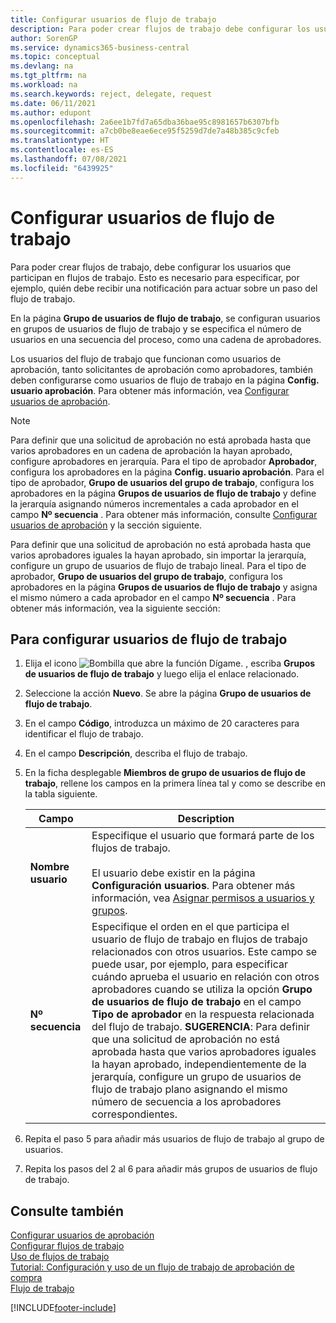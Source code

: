 ```yaml
---
title: Configurar usuarios de flujo de trabajo
description: Para poder crear flujos de trabajo debe configurar los usuarios que participan en ellos en la página Grupo de usuarios de flujo de trabajo.
author: SorenGP
ms.service: dynamics365-business-central
ms.topic: conceptual
ms.devlang: na
ms.tgt_pltfrm: na
ms.workload: na
ms.search.keywords: reject, delegate, request
ms.date: 06/11/2021
ms.author: edupont
ms.openlocfilehash: 2a6ee1b7fd7a65dba36bae95c8981657b6307bfb
ms.sourcegitcommit: a7cb0be8eae6ece95f5259d7de7a48b385c9cfeb
ms.translationtype: HT
ms.contentlocale: es-ES
ms.lasthandoff: 07/08/2021
ms.locfileid: "6439925"
---
```

# <a name="set-up-workflow-users"></a>Configurar usuarios de flujo de trabajo

Para poder crear flujos de trabajo, debe configurar los usuarios que participan en flujos de trabajo. Esto es necesario para especificar, por ejemplo, quién debe recibir una notificación para actuar sobre un paso del flujo de trabajo.  

En la página **Grupo de usuarios de flujo de trabajo**, se configuran usuarios en grupos de usuarios de flujo de trabajo y se especifica el número de usuarios en una secuencia del proceso, como una cadena de aprobadores.  

Los usuarios del flujo de trabajo que funcionan como usuarios de aprobación, tanto solicitantes de aprobación como aprobadores, también deben configurarse como usuarios de flujo de trabajo en la página **Config. usuario aprobación**. Para obtener más información, vea [Configurar usuarios de aprobación](across-how-to-set-up-approval-users.md).  

> [!NOTE]  
> Para definir que una solicitud de aprobación no está aprobada hasta que varios aprobadores en un cadena de aprobación la hayan aprobado, configure aprobadores en jerarquía. Para el tipo de aprobador **Aprobador**, configura los aprobadores en la página **Config. usuario aprobación**. Para el tipo de aprobador, **Grupo de usuarios del grupo de trabajo**, configura los aprobadores en la página **Grupos de usuarios de flujo de trabajo** y define la jerarquía asignando números incrementales a cada aprobador en el campo **Nº secuencia** . Para obtener más información, consulte [Configurar usuarios de aprobación](across-how-to-set-up-approval-users.md) y la sección siguiente.  
>
> Para definir que una solicitud de aprobación no está aprobada hasta que varios aprobadores iguales la hayan aprobado, sin importar la jerarquía, configure un grupo de usuarios de flujo de trabajo lineal. Para el tipo de aprobador, **Grupo de usuarios del grupo de trabajo**, configura los aprobadores en la página **Grupos de usuarios de flujo de trabajo** y asigna el mismo número a cada aprobador en el campo **Nº secuencia** . Para obtener más información, vea la siguiente sección:  

## <a name="to-set-up-a-workflow-user"></a>Para configurar usuarios de flujo de trabajo

1. Elija el icono ![Bombilla que abre la función Dígame.](media/ui-search/search_small.png "Dígame qué desea hacer") , escriba **Grupos de usuarios de flujo de trabajo** y luego elija el enlace relacionado.  
2. Seleccione la acción **Nuevo**. Se abre la página **Grupo de usuarios de flujo de trabajo**.  
3. En el campo **Código**, introduzca un máximo de 20 caracteres para identificar el flujo de trabajo.  
4. En el campo **Descripción**, describa el flujo de trabajo.  
5. En la ficha desplegable **Miembros de grupo de usuarios de flujo de trabajo**, rellene los campos en la primera línea tal y como se describe en la tabla siguiente.  

    |Campo|Description|  
    |---------------------------------|---------------------------------------|  
    |**Nombre usuario**|Especifique el usuario que formará parte de los flujos de trabajo.<br /><br /> El usuario debe existir en la página **Configuración usuarios**. Para obtener más información, vea [Asignar permisos a usuarios y grupos](ui-define-granular-permissions.md).|  
    |**Nº secuencia**|Especifique el orden en el que participa el usuario de flujo de trabajo en flujos de trabajo relacionados con otros usuarios. Este campo se puede usar, por ejemplo, para especificar cuándo aprueba el usuario en relación con otros aprobadores cuando se utiliza la opción **Grupo de usuarios de flujo de trabajo** en el campo **Tipo de aprobador** en la respuesta relacionada del flujo de trabajo. **SUGERENCIA**: Para definir que una solicitud de aprobación no está aprobada hasta que varios aprobadores iguales la hayan aprobado, independientemente de la jerarquía, configure un grupo de usuarios de flujo de trabajo plano asignando el mismo número de secuencia a los aprobadores correspondientes.|  
6. Repita el paso 5 para añadir más usuarios de flujo de trabajo al grupo de usuarios.  
7. Repita los pasos del 2 al 6 para añadir más grupos de usuarios de flujo de trabajo.  

## <a name="see-also"></a>Consulte también

[Configurar usuarios de aprobación](across-how-to-set-up-approval-users.md)  
[Configurar flujos de trabajo](across-set-up-workflows.md)  
[Uso de flujos de trabajo](across-use-workflows.md)  
[Tutorial: Configuración y uso de un flujo de trabajo de aprobación de compra](walkthrough-setting-up-and-using-a-purchase-approval-workflow.md)  
[Flujo de trabajo](across-workflow.md)  


[!INCLUDE[footer-include](includes/footer-banner.md)]